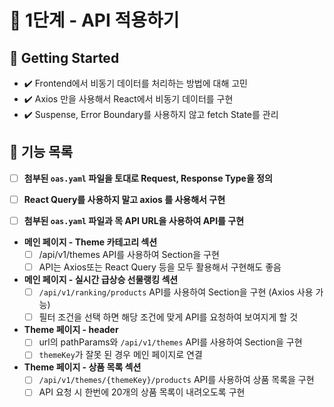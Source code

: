 # 🚀 1단계 - API 적용하기

## 🚀 Getting Started

- ✔️ Frontend에서 비동기 데이터를 처리하는 방법에 대해 고민
- ✔️ Axios 만을 사용해서 React에서 비동기 데이터를 구현
- ✔️ Suspense, Error Boundary를 사용하지 않고 fetch State를 관리

## 📝 기능 목록

- [ ] <b>첨부된 `oas.yaml` 파일을 토대로 Request, Response Type을 정의</b>

- [ ] <b>React Query를 사용하지 말고 axios 를 사용해서 구현</b>

- [ ] <b>첨부된 `oas.yaml` 파일과 목 API URL을 사용하여 API를 구현</b>

- <b>메인 페이지 - Theme 카테고리 섹션</b>
  - [ ] /api/v1/themes API를 사용하여 Section을 구현
  - [ ] API는 Axios또는 React Query 등을 모두 활용해서 구현해도 좋음
- <b>메인 페이지 - 실시간 급상승 선물랭킹 섹션</b>
  - [ ] `/api/v1/ranking/products` API를 사용하여 Section을 구현 (Axios 사용 가능)
  - [ ] 필터 조건을 선택 하면 해당 조건에 맞게 API를 요청하여 보여지게 할 것
- <b>Theme 페이지 - header</b>
  - [ ] url의 pathParams와 `/api/v1/themes` API를 사용하여 Section을 구현
  - [ ] `themeKey`가 잘못 된 경우 메인 페이지로 연결
- <b>Theme 페이지 - 상품 목록 섹션</b>
  - [ ] `/api/v1/themes/{themeKey}/products` API를 사용하여 상품 목록을 구현
  - [ ] API 요청 시 한번에 20개의 상품 목록이 내려오도록 구현
